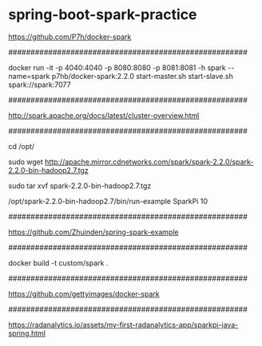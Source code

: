 # spring-boot-spark-practice

https://github.com/P7h/docker-spark

######################################################

docker run -it -p 4040:4040 -p 8080:8080 -p 8081:8081 -h spark --name=spark p7hb/docker-spark:2.2.0
start-master.sh
start-slave.sh spark://spark:7077

######################################################

http://spark.apache.org/docs/latest/cluster-overview.html

######################################################

cd /opt/

sudo wget http://apache.mirror.cdnetworks.com/spark/spark-2.2.0/spark-2.2.0-bin-hadoop2.7.tgz

sudo tar xvf spark-2.2.0-bin-hadoop2.7.tgz

/opt/spark-2.2.0-bin-hadoop2.7/bin/run-example SparkPi 10

######################################################

https://github.com/Zhuinden/spring-spark-example

######################################################

docker build -t custom/spark .

######################################################

https://github.com/gettyimages/docker-spark

######################################################

https://radanalytics.io/assets/my-first-radanalytics-app/sparkpi-java-spring.html










